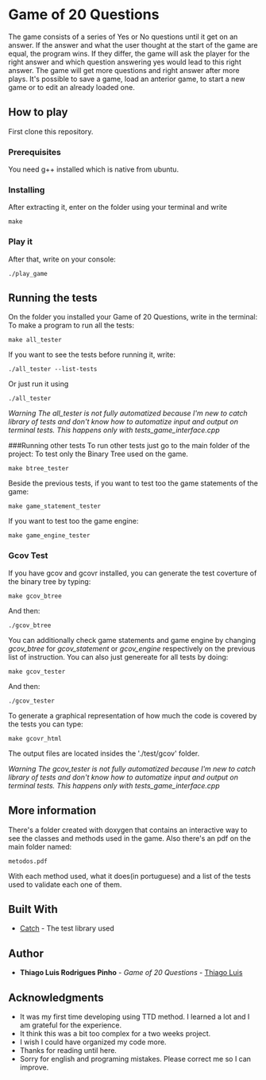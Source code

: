 # Game of 20 Questions


The game consists of a series of Yes or No questions until it get on an answer. If the answer and what the user thought at the start of the game are equal, the program wins. If they differ, the game will ask the player for the right answer and which question answering yes would lead to this right answer. 
The game will get more questions and right answer after more plays.
It's possible to save a game, load an anterior game, to start a new game or to edit an already loaded one.


## How to play

First clone this repository. 

### Prerequisites

You need g++ installed which is native from ubuntu. 


### Installing

After extracting it, enter on the folder using your terminal and write 
```
make
```

### Play it
After that, write on your console:
```
./play_game
```

## Running the tests

On the folder you installed your Game of 20 Questions, write in the terminal:
To make a program to run all the tests:
```
make all_tester
```
If you want to see the tests before running it, write:
```
./all_tester --list-tests
```
Or just run it using
```
./all_tester 
```
*Warning
    The all_tester is not fully automatized because I'm new to catch library of tests and don't know how to automatize input and output on terminal tests.
    This happens only with tests_game_interface.cpp*

###Running other tests
To run other tests just go to the main folder of the project:
To test only the Binary Tree used on the game.
```
make btree_tester
```

Beside the previous tests, if you want to test too the game statements of the game:
```
make game_statement_tester
```

If you want to test too the game engine:
```
make game_engine_tester
```

### Gcov Test
If you have gcov and gcovr installed, you can generate the 
test coverture of the binary tree by typing:
```
make gcov_btree
```
And then:
```
./gcov_btree
```

You can additionally check game statements and game engine by changing *gcov_btree*
for *gcov_statement* or *gcov_engine* respectively on the previous list of instruction.
You can also just genereate for all tests by doing:
```
make gcov_tester
```
And then:
```
./gcov_tester
```

To generate a graphical representation of how much the code is covered by the tests you can type:
```
make gcovr_html
```
The output files are located insides the './test/gcov' folder.

*Warning
    The gcov_tester is not fully automatized because I'm new to catch library of tests and don't know how to automatize input and output on terminal tests.
    This happens only with tests_game_interface.cpp*

## More information
There's a folder created with doxygen that contains an interactive way to see the classes and methods used in the game.
Also there's an pdf on the main folder named:
```
metodos.pdf
```
With each method used, what it does(in portuguese) and a list of the tests used to validate each one of them.
## Built With

* [Catch](http://catch-lib.net/) - The test library used

## Author

* **Thiago Luis Rodrigues Pinho** - *Game of 20 Questions* - [Thiago Luis](https://github.com/thiagolrpinho/MP-Trabalho-1-20perguntas)



## Acknowledgments

* It was my first time developing using TTD method. I learned a lot and I am grateful for 
the experience. 
* It think this was a bit too complex for a two weeks project. 
* I wish I could have organized my code more. 
* Thanks for reading until here.
* Sorry for english and programing mistakes. Please correct me so I can improve.

